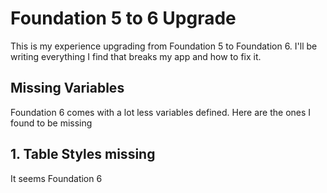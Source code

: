 # Foundation 5 to 6 Upgrade
This is my experience upgrading from Foundation 5 to Foundation 6. I'll be writing everything I find that breaks my app and how to fix it.

## Missing Variables
Foundation 6 comes with a lot less variables defined. Here are the ones I found to be missing

## 1. Table Styles missing
It seems Foundation 6 
